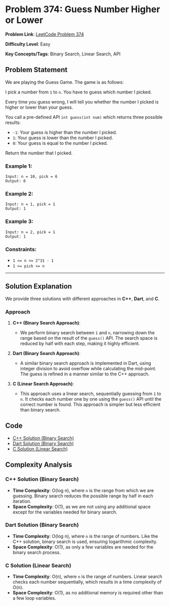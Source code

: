 # Problem 374: Guess Number Higher or Lower

**Problem Link**: [LeetCode Problem 374](https://leetcode.com/problems/guess-number-higher-or-lower/)

**Difficulty Level**: Easy

**Key Concepts/Tags**: Binary Search, Linear Search, API

## Problem Statement

We are playing the Guess Game. The game is as follows:

I pick a number from `1` to `n`. You have to guess which number I picked.

Every time you guess wrong, I will tell you whether the number I picked is higher or lower than your guess.

You call a pre-defined API `int guess(int num)` which returns three possible results:
- `-1`: Your guess is higher than the number I picked.
- `1`: Your guess is lower than the number I picked.
- `0`: Your guess is equal to the number I picked.

Return the number that I picked.

### Example 1:
```
Input: n = 10, pick = 6
Output: 6
```

### Example 2:
```
Input: n = 1, pick = 1
Output: 1
```

### Example 3:
```
Input: n = 2, pick = 1
Output: 1
```

### Constraints:
- `1 <= n <= 2^31 - 1`
- `1 <= pick <= n`

---

## Solution Explanation

We provide three solutions with different approaches in **C++**, **Dart**, and **C**.

### Approach

1. **C++ (Binary Search Approach)**:
   - We perform binary search between `1` and `n`, narrowing down the range based on the result of the `guess()` API. The search space is reduced by half with each step, making it highly efficient.

2. **Dart (Binary Search Approach)**:
   - A similar binary search approach is implemented in Dart, using integer division to avoid overflow while calculating the mid-point. The guess is refined in a manner similar to the C++ approach.

3. **C (Linear Search Approach)**:
   - This approach uses a linear search, sequentially guessing from `1` to `n`. It checks each number one by one using the `guess()` API until the correct number is found. This approach is simpler but less efficient than binary search.

## Code

- [C++ Solution (Binary Search)](./solution_1.cpp)
- [Dart Solution (Binary Search)](./solution_2.dart)
- [C Solution (Linear Search)](./solution_3.c)


## Complexity Analysis

### C++ Solution (Binary Search)
- **Time Complexity**: O(log n), where `n` is the range from which we are guessing. Binary search reduces the possible range by half in each iteration.
- **Space Complexity**: O(1), as we are not using any additional space except for the variables needed for binary search.

### Dart Solution (Binary Search)
- **Time Complexity**: O(log n), where `n` is the range of numbers. Like the C++ solution, binary search is used, ensuring logarithmic complexity.
- **Space Complexity**: O(1), as only a few variables are needed for the binary search process.

### C Solution (Linear Search)
- **Time Complexity**: O(n), where `n` is the range of numbers. Linear search checks each number sequentially, which results in a time complexity of O(n).
- **Space Complexity**: O(1), as no additional memory is required other than a few loop variables.
